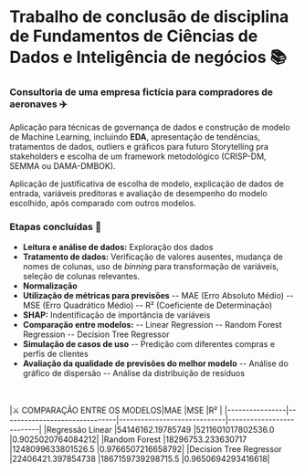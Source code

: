 # Trabalho de conclusão de disciplina de Fundamentos de Ciências de Dados e Inteligência de negócios 📚
### Consultoria de uma empresa fictícia para compradores de aeronaves ✈️

Aplicação para técnicas de governança de dados e construção de modelo de Machine Learning, incluindo **EDA**, apresentação de tendências, tratamentos de dados, outliers e gráficos para futuro Storytelling pra stakeholders e escolha de um framework metodológico (CRISP-DM, SEMMA ou DAMA-DMBOK).

Aplicação de justificativa de escolha de modelo, explicação de dados de entrada, variáveis preditoras e avaliação de desempenho do modelo escolhido, após comparado com outros modelos.

### Etapas concluídas 🚀
- **Leitura e análise de dados:** Exploração dos dados
- **Tratamento de dados:** Verificação de valores ausentes, mudança de nomes de colunas, uso de *binning* para transformação de variáveis, seleção de colunas relevantes.
- **Normalização**
- **Utilização de métricas para previsões**
-- MAE (Erro Absoluto Médio)
-- MSE (Erro Quadrático Médio)
-- R² (Coeficiente de Determinação)
- **SHAP:** Indentificação de importância de variáveis
- **Comparação entre modelos:**
-- Linear Regression
-- Random Forest Regression
-- Decision Tree Regressor
- **Simulação de casos de uso**
-- Predição com diferentes compras e perfis de clientes
- **Avaliação da qualidade de previsões do melhor modelo**
-- Análise do gráfico de dispersão
-- Análise da distribuição de resíduos
  
<br></br>
|⚔️ COMPARAÇÃO ENTRE OS MODELOS|MAE                          |MSE                         |R²                           |
|----------------|-------------------------------|-----------------------------|--------------------------|
|Regressão Linear               |54146162.19785749       |5211601017802536.0           |0.9025020764084212|
|Random Forest                  |18296753.233630717      |1248099633801526.5           |0.9766507216658792|
|Decision Tree Regressor        |22406421.397854738      |1867159739298715.5           |0.9650694293416618|
